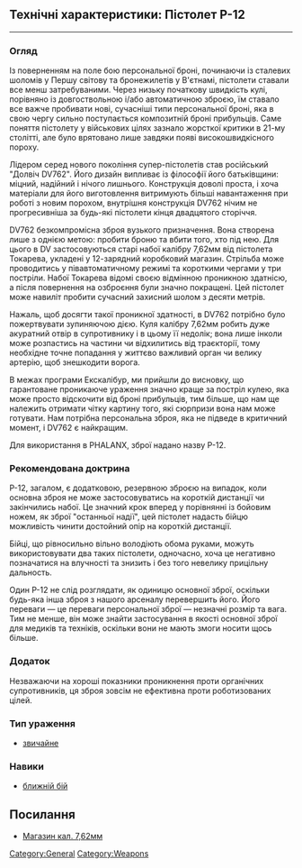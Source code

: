 ## Технічні характеристики: Пістолет P-12

------------------------------------------------------------------------

### Огляд

Із поверненням на поле бою персональної броні, починаючи із сталевих
шоломів у Першу світову та бронежилетів у В'єтнамі, пістолети ставали
все менш затребуваними. Через низьку початкову швидкість кулі, порівняно
із довгоствольною і/або автоматичною зброєю, їм ставало все важче
пробивати нові, сучасніші типи персональної броні, яка в свою чергу
сильно поступається композитній броні прибульців. Саме поняття пістолету
у військових цілях зазнало жорсткої критики в 21-му столітті, але було
врятовано лише завдяки появі високошвидкісного пороху.

Лідером серед нового покоління супер-пістолетів став російський "Долвіч
DV762". Його дизайн випливає із філософії його батьківщини: міцний,
надійний і нічого лишнього. Конструкція доволі проста, і хоча матеріали
для його виготовлення витримують більші навантаження при роботі з новим
порохом, внутрішня конструкція DV762 нічим не прогресивніша за будь-які
пістолети кінця двадцятого сторіччя.

DV762 безкомпромісна зброя вузького призначення. Вона створена лише з
однією метою: пробити броню та вбити того, хто під нею. Для цього в DV
застосовуються старі набої калібру 7,62мм від пістолета Токарева,
укладені у 12-зарядний коробковий магазин. Стрільба може проводитись у
півавтоматичному режимі та короткими чергами у три постріли. Набої
Токарева відомі своєю відмінною проникною здатнісю, а після повернення
на озброєння були значно покращені. Цей пістолет може навиліт пробити
сучасний захисний шолом з десяти метрів.

Нажаль, щоб досягти такої проникної здатності, в DV762 потрібно було
пожертвувати зупиняючою дією. Куля калібру 7,62мм робить дуже акуратний
отвір в супротивнику і в цьому її недолік; вона лише інколи може
розпастись на частини чи відхилитись від траєкторії, тому необхідне
точне попадання у життєво важливий орган чи велику артерію, щоб
знешкодити ворога.

В межах програми Екскалібур, ми прийшли до висновку, що гарантоване
проникаюче ураження значно краще за постріл кулею, яка може просто
відскочити від броні прибульців, тим більше, що нам ще належить отримати
чітку картину того, які сюрпризи вона нам може готувати. Нам потрібна
персональна зброя, яка не підведе в критичний момент, і DV762 є
найкращим.

Для використання в PHALANX, зброї надано назву P-12.

### Рекомендована доктрина

Р-12, загалом, є додатковою, резервною зброєю на випадок, коли основна
зброя не може застосовуватись на короткій дистанції чи закінчились
набої. Це значний крок вперед у порівнянні із бойовим ножем, як зброї
"останньої надії", цей пістолет надасть бійцю можливість чинити
достойний опір на короткій дистанції.

Бійці, що рівносильно вільно володіють обома руками, можуть
використовувати два таких пістолети, одночасно, хоча це негативно
позначатися на влучності та знизить і без того невелику прицільну
дальность.

Один Р-12 не слід розглядати, як одиницю основної зброї, оскільки
будь-яка інша зброя з нашого арсеналу перевершить його. Його переваги —
це переваги персональної зброї — незначні розмір та вага. Тим не менше,
він може знайти застосування в якості основної зброї для медиків та
техніків, оскільки вони не мають змоги носити щось більше.

### Додаток

Незважаючи на хороші показники проникнення проти органічних
супротивників, ця зброя зовсім не ефективна проти роботизованих цілей.

### Тип ураження

- [звичайне](Ураження/звичайне "wikilink")

### Навики

- [ближній бій](Навики/ближній "wikilink")

## Посилання

- [Магазин кал. 7,62мм](Translation:Pistol_mag_txt/uk "wikilink")

[Category:General](Category:General "wikilink")
[Category:Weapons](Category:Weapons "wikilink")